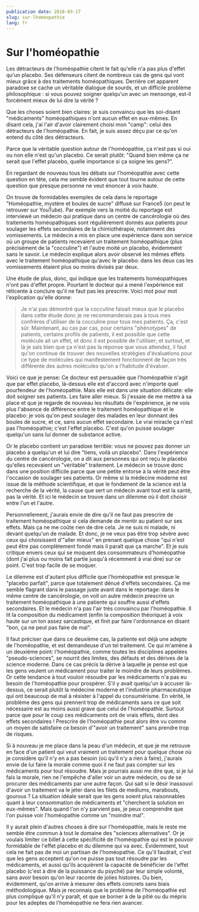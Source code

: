 ```yaml
---
publication date: 2018-03-17
slug: sur-lhomeopathie
lang: fr
---
```


# Sur l'homéopathie

Les détracteurs de l'homéopathie citent le fait qu'elle n'a pas plus d'effet qu'un placebo.
Ses défenseurs citent de nombreux cas de gens qui vont mieux grâce à des traitements homéopathiques.
Derrière cet apparent paradoxe se cache un véritable dialogue de sourds,
et un difficile problème philosophique :
si vous pouvez soigner quelqu'un avec un mensonge, est-il forcément mieux de lui dire la vérité ?

Que les choses soient bien claires: je suis convaincu que les soi-disant "médicaments" homéopathiques n'ont aucun effet en eux-mêmes.
En disant cela, j'ai l'air d'avoir clairement choisi mon "camp": celui des détracteurs de l'homéopathie.
En fait, je suis assez déçu par ce qu'on entend du côté des détracteurs.

Parce que la véritable question autour de l'homéopathie,
ça n'est pas si oui ou non elle n'est qu'un placebo.
Ce serait plutôt:
"Quand bien même ça ne serait que l'effet placebo, quelle importance si ça soigne les gens?".

En regardant de nouveau tous les débats sur l'homéopathie avec cette question en tête,
cela me semble évident que tout tourne autour de cette question
que presque personne ne veut énoncer à voix haute.

On trouve de formidables exemples de cela dans le reportage
"Homéopathie, mystère et boules de sucre" diffusé sur France5
(on peut le retrouver sur YouTube).
Par exemple vers la moitié du reportage
est interviewé un médecin qui pratique dans un centre de cancérologie
où des traitements homéopathiques sont régulièrement donnés aux patients
pour soulager les effets secondaires de la chimiothérapie, notamment des vomissements.
Le médecin a mis en place une expérience dans son service
où un groupe de patients recevaient un traitement homéopathique
(plus précisément de la "cocculine")
et l'autre moité un placebo, évidemment sans le savoir.
Le médecin explique alors avoir observé
les mêmes effets avec le traitement homéopathique qu'avec le placebo:
dans les deux cas les vomissements étaient plus ou moins divisés par deux.

Une étude de plus, donc, qui indique que les traitements homéopathiques n'ont pas d'effet propre.
Pourtant le docteur qui a mené l'expérience est réticente à conclure qu'il ne faut pas les prescrire.
Voici mot pour mot l'explication qu'elle donne:

> Je n'ai pas démontré que la cocculine faisait mieux que le placebo dans cette étude
> donc je ne recommanderais pas à tous mes confrères d'utiliser de la cocculine
> pour tous mes patients. Ça, c'est sûr.
> Maintenant, au cas par cas, pour certains "phénotypes" de patients,
> certains profils de patients, il est possible que cette molécule ait un effet,
> et donc il est possible de l'utiliser;
> et surtout, et là je sais bien que ça n'est pas la réponse que vous attendez,
> il faut qu'on continue de trouver des nouvelles stratégies d'évaluations
> pour ce type de molécules qui manifestement fonctionnent de façon très différente
> des autres molécules qu'on a l'habitude d'évaluer.

Voici ce que je pense:
Ce docteur est persuadée que l'homéopathie n'agit que par effet placebo,
là-dessus elle est d'accord avec n'importe quel pourfendeur de l'homéopathie.
Mais elle est dans une situation délicate:
elle doit soigner ses patients. Les faire aller mieux.
Si j'essaie de me mettre à sa place et que je regarde de nouveau les résultats de l'expérience,
je ne vois plus l'absence de différence entre le traitement homéopathique et le placebo:
je vois qu'on peut soulager des malades en leur donnant des boules de sucre,
et ce, sans aucun effet secondaire.
Le vrai miracle ça n'est pas l'homéopathie; c'est l'effet placebo.
C'est qu'on puisse soulager quelqu'un sans lui donner de substance active.

Or le placebo contient un paradoxe terrible:
vous ne pouvez pas donner un placebo à quelqu'un et lui dire
"tiens, voilà un placebo".
Dans l'expérience du centre de cancérologie,
on a dit aux personnes qui ont reçu le placebo qu'elles recevaient un "véritable" traitement.
Le médecin se trouve donc dans une position difficile
parce que une petite entorse à la vérité
peut être l'occasion de soulager ses patients.
Or même si la médecine moderne est issue de la méthode scientifique,
et que le fondement de la science est la recherche de la vérité,
la cause que sert un médecin avant tout est la santé, pas la vérité.
Et ici le médecin se trouve dans un dilemme où il doit choisir entre l'un et l'autre.

Personnellement, j'aurais envie de dire
qu'il ne faut pas prescrire de traitement homéopathique
si cela demande de mentir au patient sur ses effets.
Mais ça ne me coûte rien de dire cela.
Je ne suis ni malade, ni devant quelqu'un de malade.
Et donc, je ne veux pas être trop sévère
avec ceux qui choisissent d'"aller mieux" en prenant quelque chose
"qui n'est peut être pas complètement fondé mais il paraît que ça marche".
Et je suis critique envers ceux qui se moquent des consommateurs d'homéopathie
(dont j'ai plus ou moins fait partie jusqu'à récemment à vrai dire)
sur ce point.
C'est trop facile de se moquer.

Le dilemme est d'autant plus difficile que l'homéopathie est presque
le "placebo parfait", parce que totalement dénué d'effets secondaires.
Ça me semble flagrant dans le passage juste avant dans le reportage:
dans le même centre de cancérologie, on voit un autre médecin
prescrire un traitement homéopathique à une patiente qui souffre aussi d'effets secondaires.
Et le médecin n'a pas l'air très convaincu par l'homéopathie.
Il lit la composition du médicament (enfin la composition théorique)
à voix haute sur un ton assez sarcastique,
et finit par faire l'ordonnance en disant "bon, ça ne peut pas faire de mal".

Il faut préciser que dans ce deuxième cas, la patiente est déjà une adepte de l'homéopathie,
et est demandeuse d'un tel traitement.
Ce qui m'amène à un deuxième point:
l'homéopathie, comme toutes les disciplines appelées "pseudo-sciences",
se nourrit des limites, des défauts et des dérives de la science moderne.
Dans ce cas précis la dérive à laquelle je pense
est que les gens veulent un médicament pour traiter le moindre de leurs problèmes.
Or cette tendance à tout vouloir résoudre par les médicaments
n'a pas eu besoin de l'homéopathie pour prospérer.
S'il y avait quelqu'un à accuser là-dessus,
ce serait plutôt la médecine moderne et l'industrie pharmaceutique
qui ont beaucoup de mal à résister à l'appel du consumérisme.
En vérité, le problème des gens qui prennent trop de médicaments sans ce que soit nécessaire
est au moins aussi grave que celui de l'homéopathie.
Surtout parce que pour le coup ces médicaments ont de vrais effets,
dont des effets secondaires !
Prescrire de l'homéopathie peut alors être vu
comme un moyen de satisfaire ce besoin d'"avoir un traitement"
sans prendre trop de risques.

Si à nouveau je me place dans la peau d'un médecin,
et que je me retrouve en face d'un patient qui veut vraiment un traitement
pour quelque chose où je considère qu'il n'y en a pas besoin
(où qu'il n'y a rien à faire),
j'aurais envie de lui faire la morale
comme quoi il ne faut pas compter sur les médicaments pour tout résoudre.
Mais je pourrais aussi me dire que,
si je lui fais la morale,
rien ne l'empêche d'aller voir un autre médecin,
ou de se procurer des médicaments par une autre façon.
Qui sait si le désir inassouvi d'avoir un traitement
va le jeter dans les filets de mediums, marabouts, gourous ?
La situation idéale serait que les gens
soient plus raisonnables quant à leur consommation de médicaments
et "cherchent la solution en eux-mêmes".
Mais quand l'on n'y parvient pas,
je peux comprendre que l'on puisse voir l'homéopathie comme un "moindre mal".

Il y aurait plein d'autres choses à dire sur l'homéopathie,
mais le reste me semble être commun à tout le domaine des "sciences alternatives".
Or je voulais limiter ce billet à cette spécificité de l'homéopathie
qui est le pouvoir formidable de l'effet placebo et du dilemme qui va avec.
Évidemment, tout cela ne fait pas de moi un partisan de l'homéopathie.
Ce qu'il faudrait,
c'est que les gens acceptent qu'on ne puisse pas tout résoudre
par les médicaments,
et aussi qu'ils acquièrent la capacité de bénéficier de l'effet placebo
(c'est à dire de la puissance du psyché)
par leur simple volonté, sans avoir besoin qu'on leur raconte de jolies histoires.
Ou bien, évidemment, qu'on arrive à mesurer des effets concrets sans biais méthodologique.
Mais je reconnais que le problème de l'homéopathie est plus compliqué qu'il n'y paraît,
et que se borner à de la pitié ou du mépris pour les adeptes de l'homéopathie
ne fera rien avancer.

